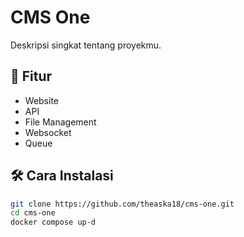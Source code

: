# CMS One

Deskripsi singkat tentang proyekmu.

## 🚀 Fitur
- Website
- API
- File Management
- Websocket
- Queue

## 🛠️ Cara Instalasi

```bash
git clone https://github.com/theaska18/cms-one.git
cd cms-one
docker compose up-d
